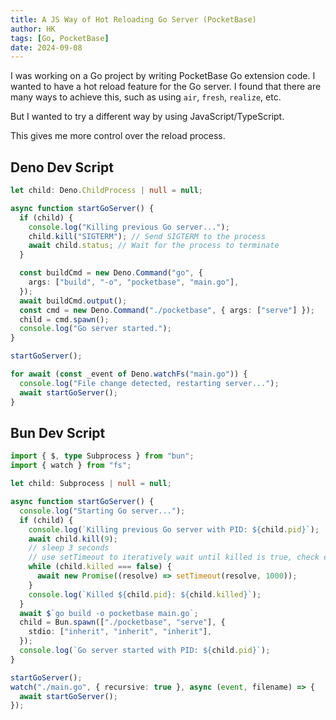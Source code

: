 ```yaml
---
title: A JS Way of Hot Reloading Go Server (PocketBase)
author: HK
tags: [Go, PocketBase]
date: 2024-09-08
---
```


I was working on a Go project by writing PocketBase Go extension code. I wanted to have a hot reload feature for the Go server. I found that there are many ways to achieve this, such as using `air`, `fresh`, `realize`, etc. 

But I wanted to try a different way by using JavaScript/TypeScript.

This gives me more control over the reload process.

## Deno Dev Script

```ts title="deno-dev.ts"
let child: Deno.ChildProcess | null = null;

async function startGoServer() {
  if (child) {
    console.log("Killing previous Go server...");
    child.kill("SIGTERM"); // Send SIGTERM to the process
    await child.status; // Wait for the process to terminate
  }

  const buildCmd = new Deno.Command("go", {
    args: ["build", "-o", "pocketbase", "main.go"],
  });
  await buildCmd.output();
  const cmd = new Deno.Command("./pocketbase", { args: ["serve"] });
  child = cmd.spawn();
  console.log("Go server started.");
}

startGoServer();

for await (const _event of Deno.watchFs("main.go")) {
  console.log("File change detected, restarting server...");
  await startGoServer();
}
```

## Bun Dev Script

```ts title="bun-dev.ts"
import { $, type Subprocess } from "bun";
import { watch } from "fs";

let child: Subprocess | null = null;

async function startGoServer() {
  console.log("Starting Go server...");
  if (child) {
    console.log(`Killing previous Go server with PID: ${child.pid}`);
    await child.kill(9);
    // sleep 3 seconds
    // use setTimeout to iteratively wait until killed is true, check every 1 second
    while (child.killed === false) {
      await new Promise((resolve) => setTimeout(resolve, 1000));
    }
    console.log(`Killed ${child.pid}: ${child.killed}`);
  }
  await $`go build -o pocketbase main.go`;
  child = Bun.spawn(["./pocketbase", "serve"], {
    stdio: ["inherit", "inherit", "inherit"],
  });
  console.log(`Go server started with PID: ${child.pid}`);
}

startGoServer();
watch("./main.go", { recursive: true }, async (event, filename) => {
  await startGoServer();
});
```